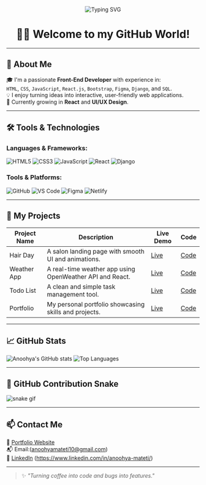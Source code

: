 <p align="center">
  <img src="https://readme-typing-svg.herokuapp.com?font=Fira+Code&size=28&pause=1000&color=F7931E&center=true&vCenter=true&width=435&lines=Hey+I'm+Mateti+Anoohya!;Frontend+Developer+%F0%9F%92%BB;Always+learning+and+building!" alt="Typing SVG" />
</p>

<h1 align="center">👩‍💻 Welcome to my GitHub World!</h1>

---

## 🌟 About Me

🎓 I'm a passionate **Front-End Developer** with experience in:  
`HTML`, `CSS`, `JavaScript`, `React.js`, `Bootstrap`, `Figma`, `Django`, and `SQL`.  
💡 I enjoy turning ideas into interactive, user-friendly web applications.  
🌱 Currently growing in **React** and **UI/UX Design**.

---

## 🛠️ Tools & Technologies

### Languages & Frameworks:
![HTML5](https://img.shields.io/badge/-HTML5-E34F26?logo=html5&logoColor=white&style=for-the-badge)
![CSS3](https://img.shields.io/badge/-CSS3-1572B6?logo=css3&logoColor=white&style=for-the-badge)
![JavaScript](https://img.shields.io/badge/-JavaScript-F7DF1E?logo=javascript&logoColor=black&style=for-the-badge)
![React](https://img.shields.io/badge/-React-61DAFB?logo=react&logoColor=black&style=for-the-badge)
![Django](https://img.shields.io/badge/-Django-092E20?logo=django&logoColor=white&style=for-the-badge)

### Tools & Platforms:
![GitHub](https://img.shields.io/badge/-GitHub-181717?logo=github&logoColor=white&style=for-the-badge)
![VS Code](https://img.shields.io/badge/-VS%20Code-007ACC?logo=visual-studio-code&logoColor=white&style=for-the-badge)
![Figma](https://img.shields.io/badge/-Figma-F24E1E?logo=figma&logoColor=white&style=for-the-badge)
![Netlify](https://img.shields.io/badge/-Netlify-00C7B7?logo=netlify&logoColor=white&style=for-the-badge)

---

## 🚀 My Projects

| Project Name | Description | Live Demo | Code |
|--------------|-------------|-----------|------|
| Hair Day | A salon landing page with smooth UI and animations. | [Live](https://anoohya10.github.io/hairday/) | [Code](https://github.com/anoohya10/hairday) |
| Weather App | A real-time weather app using OpenWeather API and React. | [Live](https://anoohya10.github.io/weather-app/) | [Code](https://github.com/anoohya10/weather-app) |
| Todo List | A clean and simple task management tool. | [Live](https://anoohya10.github.io/todo-list/) | [Code](https://github.com/anoohya10/todo-list) |
| Portfolio | My personal portfolio showcasing skills and projects. | [Live](https://anoohya10.github.io/portfolio/) | [Code](https://github.com/anoohya10/portfolio) |

---

## 📈 GitHub Stats

![Anoohya's GitHub stats](https://github-readme-stats.vercel.app/api?username=anoohya10&show_icons=true&theme=tokyonight&hide_border=true)
![Top Languages](https://github-readme-stats.vercel.app/api/top-langs/?username=anoohya10&layout=compact&theme=tokyonight&hide_border=true)

---

## 🐍 GitHub Contribution Snake

![snake gif](https://github.com/anoohya10/anoohya10/blob/output/github-contribution-grid-snake.svg)

---

## 📫 Contact Me

🔗 [Portfolio Website](https://anoohya10.github.io/portfolio/)  
📬 Email:(anoohyamateti10@gmail.com)  
💼 [LinkedIn](#) (https://www.linkedin.com/in/anoohya-mateti/) 

---

> ✨ *"Turning coffee into code and bugs into features."*
